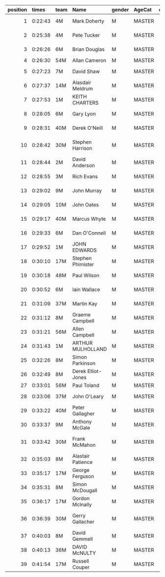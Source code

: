 |   position | times   | team   | Name               | gender   | AgeCat   |   clubnumber | Club name                  | Website                                    |   finishPosition |
|-----------:|:--------|:-------|:-------------------|:---------|:---------|-------------:|:---------------------------|:-------------------------------------------|-----------------:|
|          1 | 0:22:43 | 4M     | Mark Doherty       | M        | MASTER   |            4 | Inverclyde AC              | https://www.inverclydeac.org/              |                4 |
|          2 | 0:25:38 | 4M     | Pete Tucker        | M        | MASTER   |            4 | Inverclyde AC              | https://www.inverclydeac.org/              |               13 |
|          3 | 0:26:26 | 6M     | Brian Douglas      | M        | MASTER   |            6 | Cambuslang Harriers        | https://cambuslangharriers.org/            |               22 |
|          4 | 0:26:30 | 54M    | Allan Cameron      | M        | MASTER   |           54 | VP-Glasgow                 | https://www.vp-glasgow.com                 |               24 |
|          5 | 0:27:23 | 7M     | David Shaw         | M        | MASTER   |            7 | Giffnock North AC          | https://www.giffnocknorth.co.uk/           |               28 |
|          6 | 0:27:37 | 14M    | Alasdair Meldrum   | M        | MASTER   |           14 | Ayr Seaforth AC            | https://www.ayrseaforth.co.uk/             |               30 |
|          7 | 0:27:53 | 1M     | KEITH CHARTERS     | M        | MASTER   |            1 | East Kilbride AC           | http://www.ekac.org.uk/                    |               32 |
|          8 | 0:28:05 | 6M     | Gary Lyon          | M        | MASTER   |            6 | Cambuslang Harriers        | https://cambuslangharriers.org/            |               33 |
|          9 | 0:28:31 | 40M    | Derek O'Neill      | M        | MASTER   |           40 | Motherwell AC              | https://motherwellac.com/                  |               39 |
|         10 | 0:28:42 | 30M    | Stephen Harrison   | M        | MASTER   |           30 | Greenock Glenpark Harriers | https://greenockglenparkharriers.com/      |               42 |
|         11 | 0:28:44 | 2M     | David Anderson     | M        | MASTER   |            2 | Kilmarnock H&AC            | http://www.kilmarnockharriers.com/         |               43 |
|         12 | 0:28:55 | 3M     | Rich Evans         | M        | MASTER   |            3 | Bellahouston RR            | https://www.bellahoustonroadrunners.co.uk/ |               45 |
|         13 | 0:29:02 | 9M     | John Murray        | M        | MASTER   |            9 | Garscube Harriers          | https://www.garscubeharriers.org.uk/       |               46 |
|         14 | 0:29:05 | 10M    | John Oates         | M        | MASTER   |           10 | Shettleston Harriers       | http://shettlestonharriers.org.uk/         |               47 |
|         15 | 0:29:17 | 40M    | Marcus Whyte       | M        | MASTER   |           40 | Motherwell AC              | https://motherwellac.com/                  |               48 |
|         16 | 0:29:33 | 6M     | Dan O'Connell      | M        | MASTER   |            6 | Cambuslang Harriers        | https://cambuslangharriers.org/            |               49 |
|         17 | 0:29:52 | 1M     | JOHN EDWARDS       | M        | MASTER   |            1 | East Kilbride AC           | http://www.ekac.org.uk/                    |               52 |
|         18 | 0:30:10 | 17M    | Stephen Phimister  | M        | MASTER   |           17 | Calderglen Harriers        | http://www.calderglenharriers.org.uk/      |               54 |
|         19 | 0:30:18 | 48M    | Paul Wilson        | M        | MASTER   |           48 | Springburn Harriers        | https://www.springburnharriers.co.uk/      |               57 |
|         20 | 0:30:52 | 6M     | Iain Wallace       | M        | MASTER   |            6 | Cambuslang Harriers        | https://cambuslangharriers.org/            |               60 |
|         21 | 0:31:09 | 37M    | Martin Kay         | M        | MASTER   |           37 | Law & District AAC         | http://www.lawaac.co.uk/                   |               62 |
|         22 | 0:31:12 | 8M     | Graeme Campbell    | M        | MASTER   |            8 | Bellahouston Harriers      | http://www.bellahoustonharriers.co.uk/     |               63 |
|         23 | 0:31:21 | 56M    | Allen Campbell     | M        | MASTER   |           56 | West End RR                | https://www.westendroadrunners.co.uk/      |               65 |
|         24 | 0:31:43 | 1M     | ARTHUR MULHOLLAND  | M        | MASTER   |            1 | East Kilbride AC           | http://www.ekac.org.uk/                    |               70 |
|         25 | 0:32:26 | 8M     | Simon Parkinson    | M        | MASTER   |            8 | Bellahouston Harriers      | http://www.bellahoustonharriers.co.uk/     |               74 |
|         26 | 0:32:49 | 8M     | Derek Elliot-Jones | M        | MASTER   |            8 | Bellahouston Harriers      | http://www.bellahoustonharriers.co.uk/     |               75 |
|         27 | 0:33:01 | 56M    | Paul Toland        | M        | MASTER   |           56 | West End RR                | https://www.westendroadrunners.co.uk/      |               77 |
|         28 | 0:33:06 | 37M    | John O'Leary       | M        | MASTER   |           37 | Law & District AAC         | http://www.lawaac.co.uk/                   |               78 |
|         29 | 0:33:22 | 40M    | Peter Gallagher    | M        | MASTER   |           40 | Motherwell AC              | https://motherwellac.com/                  |               80 |
|         30 | 0:33:37 | 9M     | Anthony McGale     | M        | MASTER   |            9 | Garscube Harriers          | https://www.garscubeharriers.org.uk/       |               81 |
|         31 | 0:33:42 | 30M    | Frank McMahon      | M        | MASTER   |           30 | Greenock Glenpark Harriers | https://greenockglenparkharriers.com/      |               82 |
|         32 | 0:35:03 | 8M     | Alastair Patience  | M        | MASTER   |            8 | Bellahouston Harriers      | http://www.bellahoustonharriers.co.uk/     |               88 |
|         33 | 0:35:17 | 17M    | George Ferguson    | M        | MASTER   |           17 | Calderglen Harriers        | http://www.calderglenharriers.org.uk/      |               90 |
|         34 | 0:35:31 | 8M     | Simon McDougall    | M        | MASTER   |            8 | Bellahouston Harriers      | http://www.bellahoustonharriers.co.uk/     |               91 |
|         35 | 0:36:17 | 17M    | Gordon McInally    | M        | MASTER   |           17 | Calderglen Harriers        | http://www.calderglenharriers.org.uk/      |               94 |
|         36 | 0:36:39 | 30M    | Gerry Gallacher    | M        | MASTER   |           30 | Greenock Glenpark Harriers | https://greenockglenparkharriers.com/      |               95 |
|         37 | 0:40:03 | 8M     | David Gemmell      | M        | MASTER   |            8 | Bellahouston Harriers      | http://www.bellahoustonharriers.co.uk/     |               99 |
|         38 | 0:40:13 | 36M    | DAVID McNULTY      | M        | MASTER   |           36 | Larkhall YMCA              | https://www.larkhallymcaharriers.org       |              100 |
|         39 | 0:41:54 | 17M    | Russell Couper     | M        | MASTER   |           17 | Calderglen Harriers        | http://www.calderglenharriers.org.uk/      |              101 |